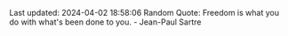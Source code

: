 Last updated: 2024-04-02 18:58:06
Random Quote: Freedom is what you do with what's been done to you. - Jean-Paul Sartre